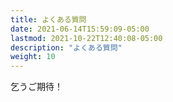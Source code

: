 ```yaml
---
title: よくある質問
date: 2021-06-14T15:59:09-05:00
lastmod: 2021-10-22T12:40:08-05:00
description: "よくある質問"
weight: 10
---
```


乞うご期待！
